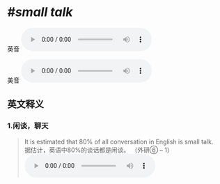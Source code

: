 # ***\#small talk*** 
英音
<audio src="./media/small talk1.aac" controls="controls"></audio>

美音
<audio src="./media/small talk2.aac" controls="controls"></audio>



  

英文释义
---
### 1.**闲谈，聊天**  

 > It is estimated that 80% of all conversation in English is small talk.  
 > 据估计，英语中80%的谈话都是闲谈。  （外研⑥ – 1）  
<audio src="./media/estimate-2.aac" controls="controls"></audio>


